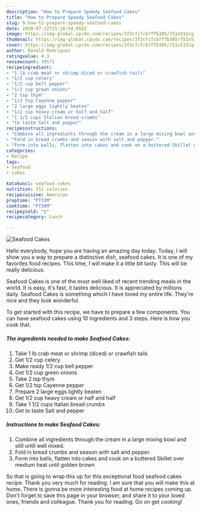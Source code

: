 ```yaml
---
description: "How to Prepare Speedy Seafood Cakes"
title: "How to Prepare Speedy Seafood Cakes"
slug: 9-how-to-prepare-speedy-seafood-cakes
date: 2020-07-12T21:28:54.058Z
image: https://img-global.cpcdn.com/recipes/3f3cfcfcb7ffb305/751x532cq70/seafood-cakes-recipe-main-photo.jpg
thumbnail: https://img-global.cpcdn.com/recipes/3f3cfcfcb7ffb305/751x532cq70/seafood-cakes-recipe-main-photo.jpg
cover: https://img-global.cpcdn.com/recipes/3f3cfcfcb7ffb305/751x532cq70/seafood-cakes-recipe-main-photo.jpg
author: Ronald Rodriquez
ratingvalue: 4.3
reviewcount: 30573
recipeingredient:
- "1 lb crab meat or shrimp diced or crawfish tails"
- "1/2 cup celery"
- "1/2 cup bell pepper"
- "1/2 cup green onions"
- "2 tsp thym"
- "1/2 tsp Cayenne pepper"
- "2 large eggs lightly beaten"
- "1/2 cup heavy cream or half and half"
- "1 1/2 cups Italian bread crumbs"
- "to taste Salt and pepper"
recipeinstructions:
- "Combine all ingredients through the cream in a large mixing bowl and still until well mixed."
- "Fold in bread crumbs and season with salt and pepper."
- "Form into balls, flatten into cakes and cook on a buttered Skillet over medium heat until golden brown"
categories:
- Recipe
tags:
- seafood
- cakes

katakunci: seafood cakes 
nutrition: 251 calories
recipecuisine: American
preptime: "PT33M"
cooktime: "PT36M"
recipeyield: "2"
recipecategory: Lunch

---
```



![Seafood Cakes](https://img-global.cpcdn.com/recipes/3f3cfcfcb7ffb305/751x532cq70/seafood-cakes-recipe-main-photo.jpg)

Hello everybody, hope you are having an amazing day today. Today, I will show you a way to prepare a distinctive dish, seafood cakes. It is one of my favorites food recipes. This time, I will make it a little bit tasty. This will be really delicious.

Seafood Cakes is one of the most well liked of recent trending meals in the world. It is easy, it's fast, it tastes delicious. It is appreciated by millions daily. Seafood Cakes is something which I have loved my entire life. They're nice and they look wonderful.




To get started with this recipe, we have to prepare a few components. You can have seafood cakes using 10 ingredients and 3 steps. Here is how you cook that.

<!--inarticleads1-->

##### The ingredients needed to make Seafood Cakes:

1. Take 1 lb crab meat or shrimp (diced) or crawfish tails
1. Get 1/2 cup celery
1. Make ready 1/2 cup bell pepper
1. Get 1/2 cup green onions
1. Take 2 tsp thym
1. Get 1/2 tsp Cayenne pepper
1. Prepare 2 large eggs lightly beaten
1. Get 1/2 cup heavy cream or half and half
1. Take 1 1/2 cups Italian bread crumbs
1. Get to taste Salt and pepper




<!--inarticleads2-->

##### Instructions to make Seafood Cakes:

1. Combine all ingredients through the cream in a large mixing bowl and still until well mixed.
1. Fold in bread crumbs and season with salt and pepper.
1. Form into balls, flatten into cakes and cook on a buttered Skillet over medium heat until golden brown




So that is going to wrap this up for this exceptional food seafood cakes recipe. Thank you very much for reading. I am sure that you will make this at home. There is gonna be more interesting food at home recipes coming up. Don't forget to save this page in your browser, and share it to your loved ones, friends and colleague. Thank you for reading. Go on get cooking!
